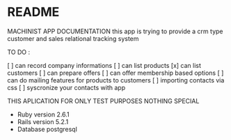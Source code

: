 # README

MACHINIST APP DOCUMENTATION
this app is trying to provide a crm type customer and sales relational tracking system

TO DO :

[ ] can record company informations
[ ] can list products 
[x] can list customers
[ ] can prepare offers
[ ] can offer membership based options
[ ] can do mailing features for products to customers
[ ] importing contacts via css
[ ] syscronize your contacts with app



THIS APLICATION FOR ONLY TEST PURPOSES NOTHING SPECIAL

* Ruby version 2.6.1
* Rails version 5.2.1
* Database postgresql 

